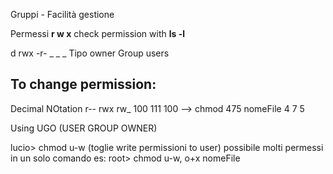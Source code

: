 
Gruppi - Facilità gestione

Permessi **r w x**
check permission with **ls -l**

d       rwx     -r-       _ _ _
Tipo owner Group users

## To change permission:

Decimal NOtation
r--  rwx  rw_ 
100 111 100    --> chmod 475  nomeFile
4      7     5

Using UGO (USER GROUP OWNER)

lucio> chmod u-w (toglie write permissioni to user)
possibile molti permessi in un solo comando es:
root> chmod u-w, o+x nomeFile

